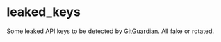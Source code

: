 # leaked_keys

Some leaked API keys to be detected by [GitGuardian](https://gitguardian.com). All fake or rotated.
